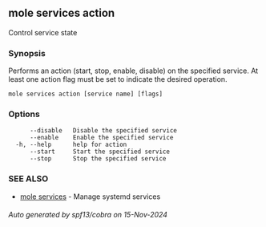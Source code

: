 ## mole services action

Control service state

### Synopsis

Performs an action (start, stop, enable, disable) on the specified service. 
At least one action flag must be set to indicate the desired operation.

```
mole services action [service name] [flags]
```

### Options

```
      --disable   Disable the specified service
      --enable    Enable the specified service
  -h, --help      help for action
      --start     Start the specified service
      --stop      Stop the specified service
```

### SEE ALSO

* [mole services](mole_services.md)	 - Manage systemd services

###### Auto generated by spf13/cobra on 15-Nov-2024
